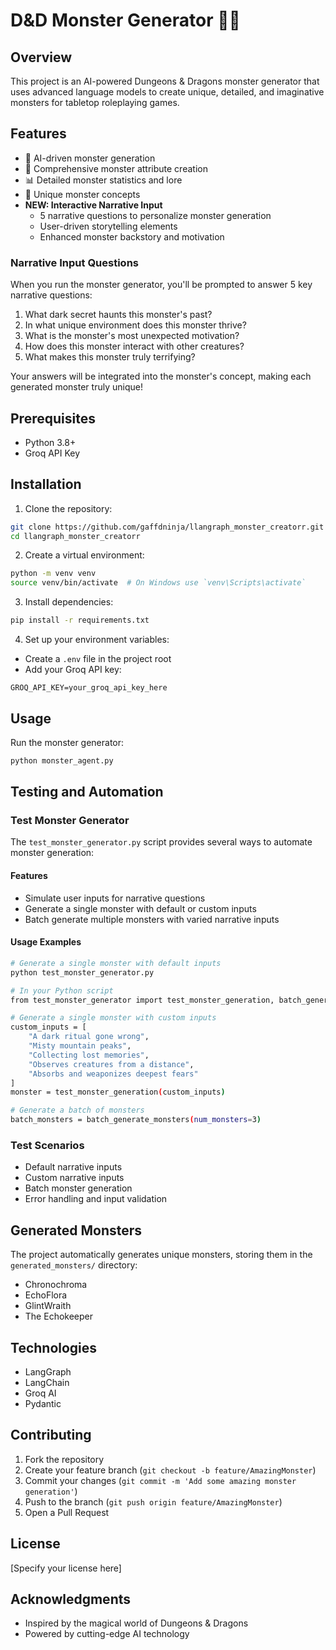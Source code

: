 # D&D Monster Generator 🐉✨

## Overview

This project is an AI-powered Dungeons & Dragons monster generator that uses advanced language models to create unique, detailed, and imaginative monsters for tabletop roleplaying games.

## Features

- 🤖 AI-driven monster generation
- 🎲 Comprehensive monster attribute creation
- 📊 Detailed monster statistics and lore
- 🌟 Unique monster concepts
- **NEW: Interactive Narrative Input**
  - 5 narrative questions to personalize monster generation
  - User-driven storytelling elements
  - Enhanced monster backstory and motivation

### Narrative Input Questions

When you run the monster generator, you'll be prompted to answer 5 key narrative questions:

1. What dark secret haunts this monster's past?
2. In what unique environment does this monster thrive?
3. What is the monster's most unexpected motivation?
4. How does this monster interact with other creatures?
5. What makes this monster truly terrifying?

Your answers will be integrated into the monster's concept, making each generated monster truly unique!

## Prerequisites

- Python 3.8+
- Groq API Key

## Installation

1. Clone the repository:
```bash
git clone https://github.com/gaffdninja/llangraph_monster_creatorr.git
cd llangraph_monster_creatorr
```

2. Create a virtual environment:
```bash
python -m venv venv
source venv/bin/activate  # On Windows use `venv\Scripts\activate`
```

3. Install dependencies:
```bash
pip install -r requirements.txt
```

4. Set up your environment variables:
- Create a `.env` file in the project root
- Add your Groq API key:
```
GROQ_API_KEY=your_groq_api_key_here
```

## Usage

Run the monster generator:
```bash
python monster_agent.py
```

## Testing and Automation

### Test Monster Generator

The `test_monster_generator.py` script provides several ways to automate monster generation:

#### Features
- Simulate user inputs for narrative questions
- Generate a single monster with default or custom inputs
- Batch generate multiple monsters with varied narrative inputs

#### Usage Examples

```bash
# Generate a single monster with default inputs
python test_monster_generator.py

# In your Python script
from test_monster_generator import test_monster_generation, batch_generate_monsters

# Generate a single monster with custom inputs
custom_inputs = [
    "A dark ritual gone wrong",
    "Misty mountain peaks",
    "Collecting lost memories",
    "Observes creatures from a distance",
    "Absorbs and weaponizes deepest fears"
]
monster = test_monster_generation(custom_inputs)

# Generate a batch of monsters
batch_monsters = batch_generate_monsters(num_monsters=3)
```

### Test Scenarios
- Default narrative inputs
- Custom narrative inputs
- Batch monster generation
- Error handling and input validation

## Generated Monsters

The project automatically generates unique monsters, storing them in the `generated_monsters/` directory:
- Chronochroma
- EchoFlora
- GlintWraith
- The Echokeeper

## Technologies

- LangGraph
- LangChain
- Groq AI
- Pydantic

## Contributing

1. Fork the repository
2. Create your feature branch (`git checkout -b feature/AmazingMonster`)
3. Commit your changes (`git commit -m 'Add some amazing monster generation'`)
4. Push to the branch (`git push origin feature/AmazingMonster`)
5. Open a Pull Request

## License

[Specify your license here]

## Acknowledgments

- Inspired by the magical world of Dungeons & Dragons
- Powered by cutting-edge AI technology